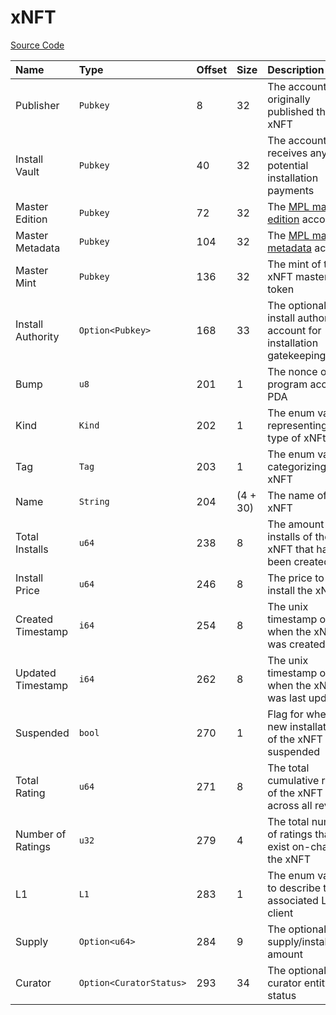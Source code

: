 # xNFT

[Source Code](https://github.com/coral-xyz/xnft/blob/master/programs/xnft/src/state/xnft.rs)

| Name              | Type                    | Offset | Size     | Description                                                                                                 |
| :---------------- | :---------------------- | :----- | :------- | :---------------------------------------------------------------------------------------------------------- |
| Publisher         | `Pubkey`                | 8      | 32       | The account that originally published the xNFT                                                              |
| Install Vault     | `Pubkey`                | 40     | 32       | The account that receives any potential installation payments                                               |
| Master Edition    | `Pubkey`                | 72     | 32       | The [MPL master edition](https://docs.metaplex.com/programs/token-metadata/accounts#master-edition) account |
| Master Metadata   | `Pubkey`                | 104    | 32       | The [MPL master metadata](https://docs.metaplex.com/programs/token-metadata/accounts#metadata) account      |
| Master Mint       | `Pubkey`                | 136    | 32       | The mint of the xNFT master token                                                                           |
| Install Authority | `Option<Pubkey>`        | 168    | 33       | The optional install authority account for installation gatekeeping                                         |
| Bump              | `u8`                    | 201    | 1        | The nonce of the program account PDA                                                                        |
| Kind              | `Kind`                  | 202    | 1        | The enum variant representing the type of xNFt                                                              |
| Tag               | `Tag`                   | 203    | 1        | The enum variant categorizing the xNFT                                                                      |
| Name              | `String`                | 204    | (4 + 30) | The name of the xNFT                                                                                        |
| Total Installs    | `u64`                   | 238    | 8        | The amount of installs of the xNFT that have been created                                                   |
| Install Price     | `u64`                   | 246    | 8        | The price to install the xNFT                                                                               |
| Created Timestamp | `i64`                   | 254    | 8        | The unix timestamp of when the xNFT was created                                                             |
| Updated Timestamp | `i64`                   | 262    | 8        | The unix timestamp of when the xNFT was last updated                                                        |
| Suspended         | `bool`                  | 270    | 1        | Flag for whether new installations of the xNFT are suspended                                                |
| Total Rating      | `u64`                   | 271    | 8        | The total cumulative rating of the xNFT across all reviews                                                  |
| Number of Ratings | `u32`                   | 279    | 4        | The total number of ratings that exist on-chain for the xNFT                                                |
| L1                | `L1`                    | 283    | 1        | The enum variant to describe the associated L1 client                                                       |
| Supply            | `Option<u64>`           | 284    | 9        | The optional fixed supply/installation amount                                                               |
| Curator           | `Option<CuratorStatus>` | 293    | 34       | The optional curator entity status                                                                          |

